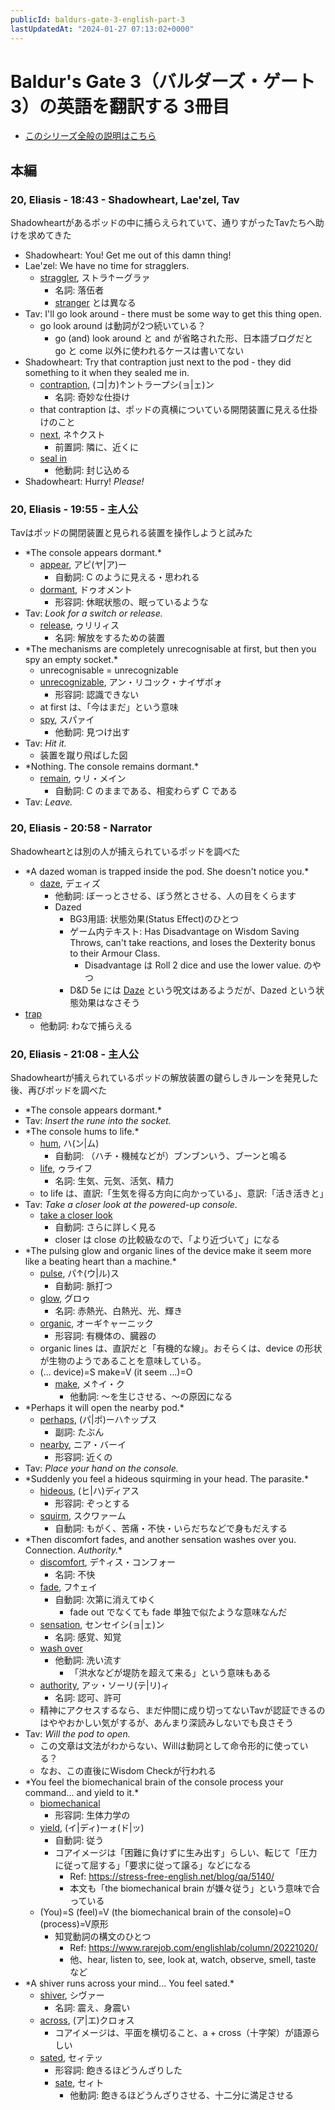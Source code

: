 ```yaml
---
publicId: baldurs-gate-3-english-part-3
lastUpdatedAt: "2024-01-27 07:13:02+0000"
---
```


# Baldur's Gate 3（バルダーズ・ゲート3）の英語を翻訳する 3冊目

- [このシリーズ全般の説明はこちら](./baldurs-gate-3-english-index.html)

## 本編

### 20, Eliasis - 18:43 - Shadowheart, Lae'zel, Tav

Shadowheartがあるポッドの中に捕らえられていて、通りすがったTavたちへ助けを求めてきた

- Shadowheart: You! Get me out of this damn thing!
- Lae'zel: We have no time for stragglers.
  - [straggler](https://ejje.weblio.jp/content/straggler), ストラ↑ーグラァ
    - 名詞: 落伍者
    - [stranger](https://ejje.weblio.jp/content/stranger) とは異なる
- Tav: I'll go look around - there must be some way to get this thing open.
  - go look around は動詞が2つ続いている？
    - go (and) look around と and が省略された形、日本語ブログだと go と come 以外に使われるケースは書いてない
- Shadowheart: Try that contraption just next to the pod - they did something to it when they sealed me in.
  - [contraption](https://ejje.weblio.jp/content/contraption), (コ|カ)↑ントラープシ(ョ|ェ)ン
    - 名詞: 奇妙な仕掛け
  - that contraption は、ポッドの真横についている開閉装置に見える仕掛けのこと
  - [next](https://ejje.weblio.jp/content/next), ネ↑クスト
    - 前置詞: 隣に、近くに
  - [seal in](https://ejje.weblio.jp/content/seal+in)
    - 他動詞: 封じ込める
- Shadowheart: Hurry! _Please!_

### 20, Eliasis - 19:55 - 主人公

Tavはポッドの開閉装置と見られる装置を操作しようと試みた

- \*The console appears dormant.\*
  - [appear](https://ejje.weblio.jp/content/appear), アピ(ヤ|ア)ー
    - 自動詞: C のように見える・思われる
  - [dormant](https://ejje.weblio.jp/content/dormant), ドゥオメント
    - 形容詞: 休眠状態の、眠っているような
- Tav: _Look for a switch or release._
  - [release](https://ejje.weblio.jp/content/release), ゥリリィス
    - 名詞: 解放をするための装置
- \*The mechanisms are completely unrecognisable at first, but then you spy an empty socket.\*
  - unrecognisable = unrecognizable
  - [unrecognizable](https://ejje.weblio.jp/content/unrecognizable), アン・リコック・ナイザボォ
    - 形容詞: 認識できない
  - at first は、「今はまだ」という意味
  - [spy](https://ejje.weblio.jp/content/spy), スパァイ
    - 他動詞: 見つけ出す
- Tav: _Hit it._
  - 装置を蹴り飛ばした図
- \*Nothing. The console remains dormant.\*
  - [remain](https://ejje.weblio.jp/content/remain), ゥリ・メイン
    - 自動詞: C のままである、相変わらず C である
- Tav: _Leave._

### 20, Eliasis - 20:58 - Narrator

Shadowheartとは別の人が捕えられているポッドを調べた

- \*A dazed woman is trapped inside the pod. She doesn't notice you.\*
  - [daze](https://ejje.weblio.jp/content/daze), デェィズ
    - 他動詞: ぼーっとさせる、ぼう然とさせる、人の目をくらます
    - Dazed
      - BG3用語: 状態効果(Status Effect)のひとつ
      - ゲーム内テキスト: Has Disadvantage on Wisdom Saving Throws, can't take reactions, and loses the Dexterity bonus to their Armour Class.
        - Disadvantage は Roll 2 dice and use the lower value. のやつ
      - D&D 5e には [Daze](<https://dnd-wiki.org/wiki/Daze_(5e_Spell)>) という呪文はあるようだが、Dazed という状態効果はなさそう
- [trap](https://ejje.weblio.jp/content/trap)
  - 他動詞: わなで捕らえる

### 20, Eliasis - 21:08 - 主人公

Shadowheartが捕えられているポッドの解放装置の鍵らしきルーンを発見した後、再びポッドを調べた

- \*The console appears dormant.\*
- Tav: _Insert the rune into the socket._
- \*The console hums to life.\*
  - [hum](https://ejje.weblio.jp/content/hum), ハ(ン|ム)
    - 自動詞: （ハチ・機械などが）ブンブンいう、ブーンと鳴る
  - [life](https://ejje.weblio.jp/content/life), ゥライフ
    - 名詞: 生気、元気、活気、精力
  - to life は、直訳:「生気を得る方向に向かっている」、意訳:「活き活きと」
- Tav: _Take a closer look at the powered-up console._
  - [take a closer look](https://ejje.weblio.jp/content/take+a+closer+look)
    - 自動詞: さらに詳しく見る
    - closer は close の比較級なので、「より近づいて」になる
- \*The pulsing glow and organic lines of the device make it seem more like a beating heart than a machine.\*
  - [pulse](https://ejje.weblio.jp/content/pulse), パ↑(ウ|ル)ス
    - 自動詞: 脈打つ
  - [glow](https://ejje.weblio.jp/content/glow), グロゥ
    - 名詞: 赤熱光、白熱光、光、輝き
  - [organic](https://ejje.weblio.jp/content/organic), オーギ↑ャーニック
    - 形容詞: 有機体の、臓器の
  - organic lines は、直訳だと「有機的な線」。おそらくは、device の形状が生物のようであることを意味している。
  - (... device)=S make=V (it seem ...)=O
    - [make](https://ejje.weblio.jp/content/make), メ↑イ・ク
      - 他動詞: 〜を生じさせる、〜の原因になる
- \*Perhaps it will open the nearby pod.\*
  - [perhaps](https://ejje.weblio.jp/content/perhaps), (パ|ポ)ーハ↑ップス
    - 副詞: たぶん
  - [nearby](https://ejje.weblio.jp/content/nearby), ニア・バーイ
    - 形容詞: 近くの
- Tav: _Place your hand on the console._
- \*Suddenly you feel a hideous squirming in your head. The parasite.\*
  - [hideous](https://ejje.weblio.jp/content/hideous), (ヒ|ハ)ディアス
    - 形容詞: ぞっとする
  - [squirm](https://ejje.weblio.jp/content/squirm), スクワァーム
    - 自動詞: もがく、苦痛・不快・いらだちなどで身もだえする
- \*Then discomfort fades, and another sensation washes over you. Connection. _Authority._\*
  - [discomfort](https://ejje.weblio.jp/content/discomfort), デ↑ィス・コンフォー
    - 名詞: 不快
  - [fade](https://ejje.weblio.jp/content/fade), フ↑ェイ
    - 自動詞: 次第に消えてゆく
      - fade out でなくても fade 単独で似たような意味なんだ
  - [sensation](https://ejje.weblio.jp/content/sensation), センセイシ(ョ|ェ)ン
    - 名詞: 感覚、知覚
  - [wash over](https://ejje.weblio.jp/content/wash+over)
    - 他動詞: 洗い流す
      - 「洪水などが堤防を超えて来る」という意味もある
  - [authority](https://ejje.weblio.jp/content/authority), アッ・ソーリ(テ|リ)ィ
    - 名詞: 認可、許可
  - 精神にアクセスするなら、まだ仲間に成り切ってないTavが認証できるのはややおかしい気がするが、あんまり深読みしないでも良さそう
- Tav: _Will the pod to open._
  - この文章は文法がわからない、Willは動詞として命令形的に使っている？
  - なお、この直後にWisdom Checkが行われる
- \*You feel the biomechanical brain of the console process your command... and yield to it.\*
  - [biomechanical](https://ejje.weblio.jp/content/biomechanical)
    - 形容詞: 生体力学の
  - [yield](https://ejje.weblio.jp/content/yield), (イ|ディ)ーォ(ド|ッ)
    - 自動詞: 従う
    - コアイメージは「困難に負けずに生み出す」らしい、転じて「圧力に従って屈する」「要求に従って譲る」などになる
      - Ref: https://stress-free-english.net/blog/qa/5140/
      - 本文も「the biomechanical brain が嫌々従う」という意味で合っている
  - (You)=S (feel)=V (the biomechanical brain of the console)=O (process)=V原形
    - 知覚動詞の構文のひとつ
      - Ref: https://www.rarejob.com/englishlab/column/20221020/
      - 他、hear, listen to, see, look at, watch, observe, smell, taste など
- \*A shiver runs across your mind... You feel sated.\*
  - [shiver](https://ejje.weblio.jp/content/shiver), シヴァー
    - 名詞: 震え、身震い
  - [across](https://ejje.weblio.jp/content/across), (ア|エ)クロォス
    - コアイメージは、平面を横切ること、a + cross（十字架）が語源らしい
  - [sated](https://ejje.weblio.jp/content/sated), セィテッ
    - 形容詞: 飽きるほどうんざりした
    - [sate](https://ejje.weblio.jp/content/sate), セィト
      - 他動詞: 飽きるほどうんざりさせる、十二分に満足させる
